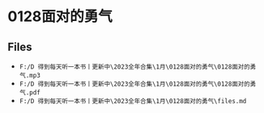 # 0128面对的勇气

## Files

- `F:/D 得到每天听一本书丨更新中\2023全年合集\1月\0128面对的勇气\0128面对的勇气.mp3`
- `F:/D 得到每天听一本书丨更新中\2023全年合集\1月\0128面对的勇气\0128面对的勇气.pdf`
- `F:/D 得到每天听一本书丨更新中\2023全年合集\1月\0128面对的勇气\files.md`
